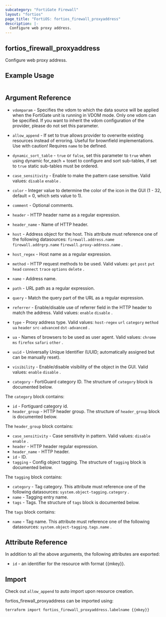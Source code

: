 ```yaml
---
subcategory: "FortiGate Firewall"
layout: "fortios"
page_title: "FortiOS: fortios_firewall_proxyaddress"
description: |-
  Configure web proxy address.
---
```


## fortios_firewall_proxyaddress
Configure web proxy address.

## Example Usage

```hcl

```

## Argument Reference
* `vdomparam` - Specifies the vdom to which the data source will be applied when the FortiGate unit is running in VDOM mode. Only one vdom can be specified. If you want to inherit the vdom configuration of the provider, please do not set this parameter.
* `allow_append` - If set to true allows provider to overwrite existing resources instead of erroring. Useful for brownfield implementations. Use with caution! Requires `name` to be defined.
* `dynamic_sort_table` - `true` or `false`, set this parameter to `true` when using dynamic for_each + toset to configure and sort sub-tables, if set to `true` static sub-tables must be ordered.

* `case_sensitivity` - Enable to make the pattern case sensitive. Valid values: `disable` `enable` .
* `color` - Integer value to determine the color of the icon in the GUI (1 - 32, default = 0, which sets value to 1).
* `comment` - Optional comments.
* `header` - HTTP header name as a regular expression.
* `header_name` - Name of HTTP header.
* `host` - Address object for the host. This attribute must reference one of the following datasources: `firewall.address.name` `firewall.addrgrp.name` `firewall.proxy-address.name` .
* `host_regex` - Host name as a regular expression.
* `method` - HTTP request methods to be used. Valid values: `get` `post` `put` `head` `connect` `trace` `options` `delete` .
* `name` - Address name.
* `path` - URL path as a regular expression.
* `query` - Match the query part of the URL as a regular expression.
* `referrer` - Enable/disable use of referrer field in the HTTP header to match the address. Valid values: `enable` `disable` .
* `type` - Proxy address type. Valid values: `host-regex` `url` `category` `method` `ua` `header` `src-advanced` `dst-advanced` .
* `ua` - Names of browsers to be used as user agent. Valid values: `chrome` `ms` `firefox` `safari` `other` .
* `uuid` - Universally Unique Identifier (UUID; automatically assigned but can be manually reset).
* `visibility` - Enable/disable visibility of the object in the GUI. Valid values: `enable` `disable` .
* `category` - FortiGuard category ID. The structure of `category` block is documented below.

The `category` block contains:

* `id` - Fortiguard category id.
* `header_group` - HTTP header group. The structure of `header_group` block is documented below.

The `header_group` block contains:

* `case_sensitivity` - Case sensitivity in pattern. Valid values: `disable` `enable` .
* `header` - HTTP header regular expression.
* `header_name` - HTTP header.
* `id` - ID.
* `tagging` - Config object tagging. The structure of `tagging` block is documented below.

The `tagging` block contains:

* `category` - Tag category. This attribute must reference one of the following datasources: `system.object-tagging.category` .
* `name` - Tagging entry name.
* `tags` - Tags. The structure of `tags` block is documented below.

The `tags` block contains:

* `name` - Tag name. This attribute must reference one of the following datasources: `system.object-tagging.tags.name` .

## Attribute Reference

In addition to all the above arguments, the following attributes are exported:
* `id` - an identifier for the resource with format {{mkey}}.

## Import

Check out `allow_append` to auto import upon resource creation.

fortios_firewall_proxyaddress can be imported using:
```sh
terraform import fortios_firewall_proxyaddress.labelname {{mkey}}
```
